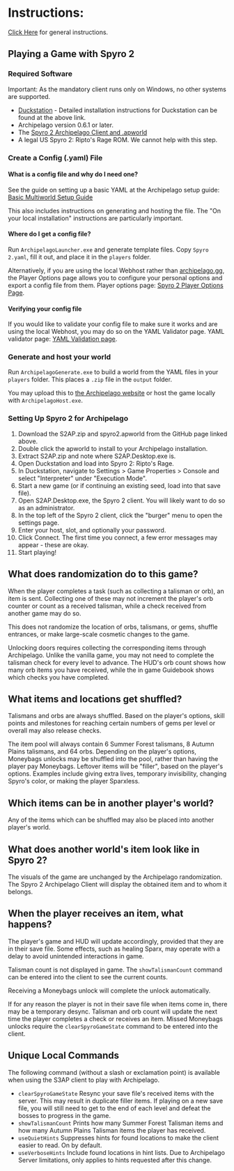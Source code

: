 # Instructions:

[Click Here](https://github.com/ArsonAssassin/Archipelago.Core/wiki/How-to-start-playing-a-game-using-this-library) for
general instructions.

## Playing a Game with Spyro 2

### Required Software

Important: As the mandatory client runs only on Windows, no other systems are supported.

- [Duckstation](https://www.duckstation.org) - Detailed installation instructions for Duckstation can be found at the above link.
- Archipelago version 0.6.1 or later.
- The [Spyro 2 Archipelago Client and .apworld](https://github.com/Uroogla/S2AP/releases)
- A legal US Spyro 2: Ripto's Rage ROM.  We cannot help with this step.
### Create a Config (.yaml) File

#### What is a config file and why do I need one?

See the guide on setting up a basic YAML at the Archipelago setup guide: [Basic Multiworld Setup Guide](/tutorial/Archipelago/setup/en)

This also includes instructions on generating and hosting the file.  The "On your local installation" instructions
are particularly important.

#### Where do I get a config file?

Run `ArchipelagoLauncher.exe` and generate template files.  Copy `Spyro 2.yaml`, fill it out, and place
it in the `players` folder.

Alternatively, if you are using the local Webhost rather than [archipelago.gg](archipelago.gg), the Player Options page allows you to configure
your personal options and export a config file from them. Player options page: [Spyro 2 Player Options Page](/games/Spyro%202/player-options).

#### Verifying your config file

If you would like to validate your config file to make sure it works and are using the local Webhost,
you may do so on the YAML Validator page. YAML validator page: [YAML Validation page](/mysterycheck).

### Generate and host your world

Run `ArchipelagoGenerate.exe` to build a world from the YAML files in your `players` folder.  This places
a `.zip` file in the `output` folder.

You may upload this to [the Archipelago website](https://archipelago.gg/uploads) or host the game locally with
`ArchipelagoHost.exe`.

### Setting Up Spyro 2 for Archipelago

1. Download the S2AP.zip and spyro2.apworld from the GitHub page linked above.
2. Double click the apworld to install to your Archipelago installation.
3. Extract S2AP.zip and note where S2AP.Desktop.exe is.
4. Open Duckstation and load into Spyro 2: Ripto's Rage.
5. In Duckstation, navigate to Settings > Game Properties > Console and select "Interpreter" under "Execution Mode".
6. Start a new game (or if continuing an existing seed, load into that save file).
7. Open S2AP.Desktop.exe, the Spyro 2 client.  You will likely want to do so as an administrator.
8. In the top left of the Spyro 2 client, click the "burger" menu to open the settings page.
9. Enter your host, slot, and optionally your password.
10. Click Connect. The first time you connect, a few error messages may appear - these are okay.
11. Start playing!

## What does randomization do to this game?

When the player completes a task (such as collecting a talisman or orb), an item is sent.
Collecting one of these may not increment the player's orb counter or count as a received talisman,
while a check received from another game may do so.

This does not randomize the location of orbs, talismans, or gems, shuffle entrances, or make large-scale cosmetic changes to the game.

Unlocking doors requires collecting the corresponding items through Archipelago.  Unlike the vanilla game, you may not need to complete
the talisman check for every level to advance.  The HUD's orb count
shows how many orb items you have received, while the in game Guidebook shows which checks you have completed.

## What items and locations get shuffled?
Talismans and orbs are always shuffled.  Based on the player's options, skill points and milestones for reaching certain numbers of gems
per level or overall may also release checks.

The item pool will always contain 6 Summer Forest talismans, 8 Autumn Plains talismans, and 64 orbs.
Depending on the player's options, Moneybags unlocks may
be shuffled into the pool, rather than having the player pay Moneybags.  Leftover items will be "filler", based on the player's
options.  Examples include giving extra lives, temporary invisibility, changing Spyro's color, or making the player Sparxless.

## Which items can be in another player's world?

Any of the items which can be shuffled may also be placed into another player's world.

## What does another world's item look like in Spyro 2?

The visuals of the game are unchanged by the Archipelago randomization.  The Spyro 2 Archipelago Client
will display the obtained item and to whom it belongs.

## When the player receives an item, what happens?

The player's game and HUD will update accordingly, provided that they are in their save file.  Some effects,
such as healing Sparx, may operate with a delay to avoid unintended interactions in game.

Talisman count is not displayed in game.  The `showTalismanCount` command can be entered into the client to see the current counts.

Receiving a Moneybags unlock will complete the unlock automatically.

If for any reason the player is not in their save file when items come in, there may be a temporary desync.
Talisman and orb count will update the next time the player completes a check or receives an item.  Missed Moneybags
unlocks require the `clearSpyroGameState` command to be entered into the client.

## Unique Local Commands

The following command (without a slash or exclamation point) is available when using the S3AP client to play with Archipelago.

- `clearSpyroGameState` Resync your save file's received items with the server.  This may result in duplicate filler items.
If playing on a new save file, you will still need to get to the end of each level and defeat the bosses to progress in the game.
- `showTalismanCount` Prints how many Summer Forest Talisman items and how many Autumn Plains Talisman items the player has received.
- `useQuietHints` Suppresses hints for found locations to make the client easier to read. On by default.
- `useVerboseHints` Include found locations in hint lists. Due to Archipelago Server limitations, only applies to hints requested after this change.
